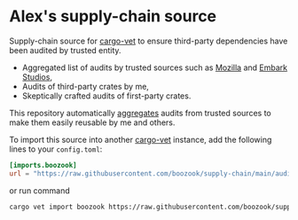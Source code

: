 # Alex's supply-chain source

Supply-chain source for [cargo-vet][] to ensure third-party dependencies have been audited by trusted entity.


* Aggregated list of audits by trusted sources such as [Mozilla][] and [Embark Studios][Embark],
* Audits of third-party crates by me,
* Skeptically crafted audits of first-party crates.


This repository automatically [aggregates][aggregates-doc] audits from trusted sources to make them easily reusable by me and others.

To import this source into another [cargo-vet][] instance, add the following lines to your `config.toml`:

```toml
[imports.boozook]
url = "https://raw.githubusercontent.com/boozook/supply-chain/main/audits.toml"
```

or run command

```sh
cargo vet import boozook https://raw.githubusercontent.com/boozook/supply-chain/main/audits.toml # --verbose=info
```


[cargo-vet]: https://mozilla.github.io/cargo-vet
[Mozilla]: https://github.com/mozilla/supply-chain
[Embark]: https://github.com/EmbarkStudios/rust-ecosystem
[aggregates-doc]: https://mozilla.github.io/cargo-vet/multiple-repositories.html
